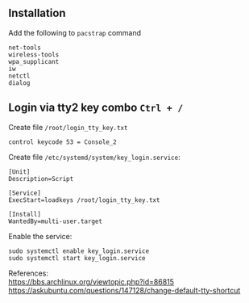 ## Installation
Add the following to `pacstrap` command
```
net-tools  
wireless-tools  
wpa_supplicant  
iw  
netctl  
dialog  
```

## Login via tty2 key combo `Ctrl + /`
Create file `/root/login_tty_key.txt`
```
control keycode 53 = Console_2
```
Create file `/etc/systemd/system/key_login.service`:
```
[Unit]  
Description=Script  

[Service]
ExecStart=loadkeys /root/login_tty_key.txt  

[Install]
WantedBy=multi-user.target  
```
Enable the service:
```
sudo systemctl enable key_login.service  
sudo systemctl start key_login.service  
```
References:  
https://bbs.archlinux.org/viewtopic.php?id=86815  
https://askubuntu.com/questions/147128/change-default-tty-shortcut  
